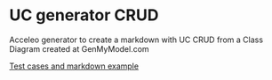 # UC generator CRUD
Acceleo generator to create a markdown with UC CRUD from a Class Diagram created at GenMyModel.com

[Test cases and markdown example](https://github.com/recursosCSWuniandes/cruduc/wiki)
